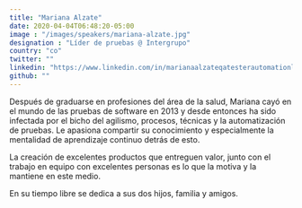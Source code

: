 ```yaml
---
title: "Mariana Alzate"
date: 2020-04-04T06:48:20-05:00
image : "/images/speakers/mariana-alzate.jpg"
designation : "Líder de pruebas @ Intergrupo"
country: "co"
twitter: ""
linkedin: "https://www.linkedin.com/in/marianaalzateqatesterautomationleader/"
github: ""
---
```


Después de graduarse en profesiones del área de la salud, Mariana cayó en el mundo de las pruebas de software en 2013 y desde entonces ha sido infectada por el bicho del agilismo, procesos, técnicas y la automatización de pruebas. Le apasiona compartir su conocimiento y especialmente la mentalidad de aprendizaje continuo detrás de esto.

La creación de excelentes productos que entreguen valor, junto con el trabajo en equipo con excelentes personas es lo que la motiva y la mantiene en este medio.

En su tiempo libre se dedica a sus dos hijos, familia y amigos.